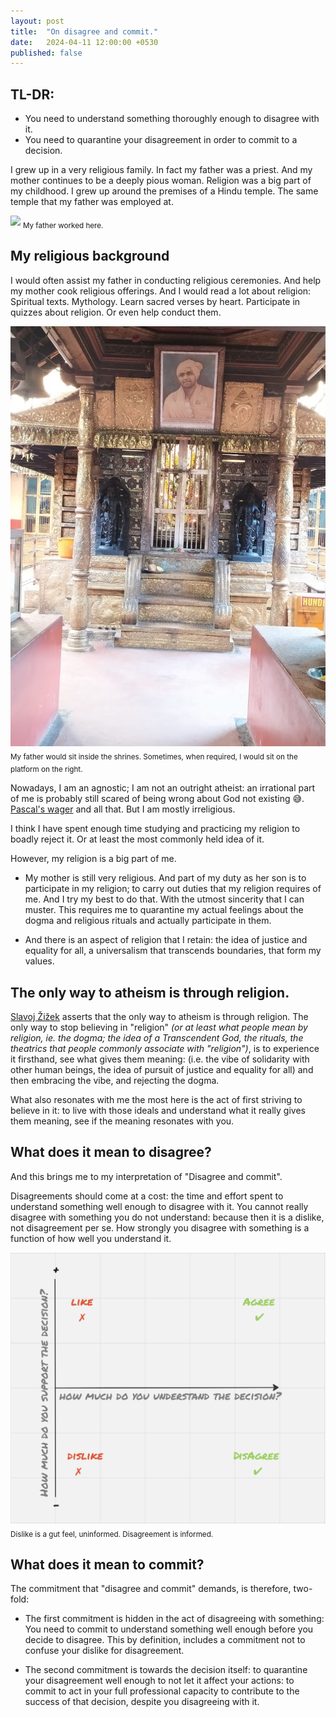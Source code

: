 ```yaml
---
layout: post
title:  "On disagree and commit."
date:   2024-04-11 12:00:00 +0530
published: false
---
```


## TL-DR:
* You need to understand something thoroughly enough to disagree with it.
* You need to quarantine your disagreement in order to commit to a decision.

I grew up in a very religious family. In fact my father was a priest. And my mother continues to be a deeply pious woman. Religion was a big part of my childhood. I grew up around the premises of a Hindu temple. The same temple that my father was employed at.

![](/assets/2024-04-11/lvtemple.jpeg)
<sub>My father worked here.</sub>


## My religious background
I would often assist my father in conducting religious ceremonies. And help my mother cook religious offerings. And I would read a lot about religion: Spiritual texts. Mythology. Learn sacred verses by heart. Participate in quizzes about religion. Or even help conduct them.

![](/assets/2024-04-11/lvtemple2.jpeg)
<sub>My father would sit inside the shrines. Sometimes, when required, I would sit on the platform on the right.</sub>

Nowadays, I am an agnostic; I am not an outright atheist: an irrational part of me is probably still scared of being wrong about God not existing 😅. [Pascal's wager](https://en.wikipedia.org/wiki/Pascal%27s_wager) and all that. But I am mostly irreligious. 


I think I have spent enough time studying and practicing my religion to boadly reject it. Or at least the most commonly held idea of it. 

However, my religion is a big part of me. 

* My mother is still very religious. And part of my duty as her son is to participate in my religion; to carry out duties that my religion requires of me. And I try my best to do that. With the utmost sincerity that I can muster. This requires me to quarantine my actual feelings about the dogma and religious rituals and actually participate in them.

* And there is an aspect of religion that I retain: the idea of justice and equality for all, a universalism that transcends boundaries, that form my values.  

## The only way to atheism is through religion.

[Slavoj Žižek](https://en.wikipedia.org/wiki/Slavoj_%C5%BDi%C5%BEek) asserts that the only way to atheism is through religion. The only way to stop believing in "religion" *(or at least what people mean by religion, ie. the dogma; the idea of a Transcendent God, the rituals, the theatrics that people commonly associate with "religion")*, is to experience it firsthand, see what gives them meaning: (i.e. the vibe of solidarity with other human beings, the idea of pursuit of justice and equality for all) and then embracing the vibe, and rejecting the dogma.

What also resonates with me the most here is the act of first striving to believe in it: to live with those ideals and understand what it really gives them meaning, see if the meaning resonates with you. 


## What does it mean to disagree?
And this brings me to my interpretation of "Disagree and commit". 

Disagreements should come at a cost: the time and effort spent to understand something well enough to disagree with it. You cannot really disagree with something you do not understand: because then it is a dislike, not disagreement per se. How strongly you disagree with something is a function of how well you understand it.

![](/assets/2024-04-11/dislike-vs-disagree.png)
<sub>Dislike is a gut feel, uninformed. Disagreement is informed.</sub>


## What does it mean to commit?
The commitment that "disagree and commit" demands, is therefore, two-fold: 

* The first commitment is hidden in the act of disagreeing with something: You need to commit to understand something well enough before you decide to disagree. This by definition, includes a commitment not to confuse your dislike for disagreement.

* The second commitment is towards the decision itself: to quarantine your disagreement well enough to not let it affect your actions: to commit to act in your full professional capacity to contribute to the success of that decision, despite you disagreeing with it.



